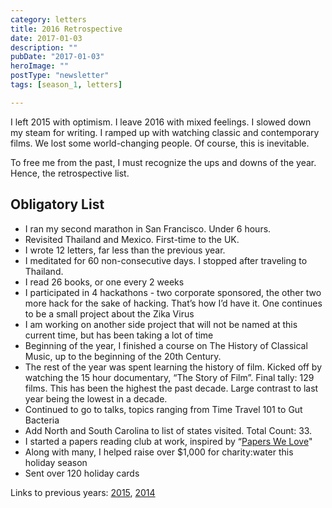 ```yaml
---
category: letters
title: 2016 Retrospective
date: 2017-01-03
description: ""
pubDate: "2017-01-03"
heroImage: ""
postType: "newsletter"
tags: [season_1, letters]

---
```




I left 2015 with optimism. I leave 2016 with mixed feelings. I slowed down my steam for writing. I ramped up with watching classic and contemporary films. We lost some world-changing people. Of course, this is inevitable.

To free me from the past, I must recognize the ups and downs of the year. Hence, the retrospective list.

## Obligatory List

- I ran my second marathon in San Francisco. Under 6 hours.
- Revisited Thailand and Mexico. First-time to the UK.
- I wrote 12 letters, far less than the previous year.
- I meditated for 60 non-consecutive days. I stopped after traveling to Thailand.
- I read 26 books, or one every 2 weeks
- I participated in 4 hackathons - two corporate sponsored, the other two more hack for the sake of hacking. That’s how I’d have it. One continues to be a small project about the Zika Virus
- I am working on another side project that will not be named at this current time, but has been taking a lot of time
- Beginning of the year, I finished a course on The History of Classical Music, up to the beginning of the 20th Century.
- The rest of the year was spent learning the history of film. Kicked off by watching the 15 hour documentary, “The Story of Film”. Final tally: 129 films. This has been the highest the past decade. Large contrast to last year being the lowest in a decade.
- Continued to go to talks, topics ranging from Time Travel 101 to Gut Bacteria
- Add North and South Carolina to list of states visited. Total Count: 33.
- I started a papers reading club at work, inspired by “[Papers We Love](https://paperswelove.org/)"
- Along with many, I helped raise over $1,000 for charity:water this holiday season
- Sent over 120 holiday cards

Links to previous years: [2015](https://jermspeaks.github.io/letters/The-2015-Retrospective.html), [2014](https://jermspeaks.github.io/letters/A-Year-In-Review.html)
